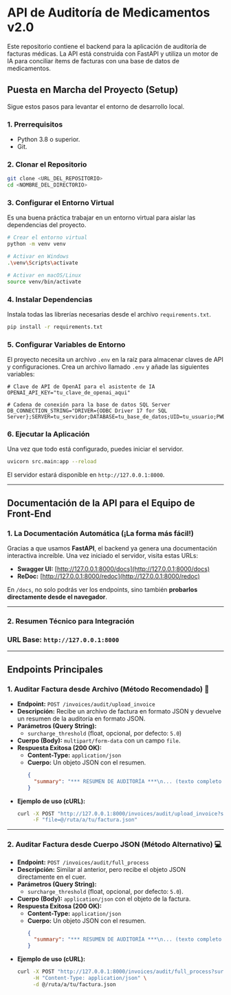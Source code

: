# API de Auditoría de Medicamentos v2.0

Este repositorio contiene el backend para la aplicación de auditoría de facturas médicas. La API está construida con FastAPI y utiliza un motor de IA para conciliar ítems de facturas con una base de datos de medicamentos.

## Puesta en Marcha del Proyecto (Setup)

Sigue estos pasos para levantar el entorno de desarrollo local.

### 1. Prerrequisitos

- Python 3.8 o superior.
- Git.

### 2. Clonar el Repositorio

```bash
git clone <URL_DEL_REPOSITORIO>
cd <NOMBRE_DEL_DIRECTORIO>
```

### 3. Configurar el Entorno Virtual

Es una buena práctica trabajar en un entorno virtual para aislar las dependencias del proyecto.

```bash
# Crear el entorno virtual
python -m venv venv

# Activar en Windows
.\venv\Scripts\activate

# Activar en macOS/Linux
source venv/bin/activate
```

### 4. Instalar Dependencias

Instala todas las librerías necesarias desde el archivo `requirements.txt`.

```bash
pip install -r requirements.txt
```

### 5. Configurar Variables de Entorno

El proyecto necesita un archivo `.env` en la raíz para almacenar claves de API y configuraciones. Crea un archivo llamado `.env` y añade las siguientes variables:

```
# Clave de API de OpenAI para el asistente de IA
OPENAI_API_KEY="tu_clave_de_openai_aqui"

# Cadena de conexión para la base de datos SQL Server
DB_CONNECTION_STRING="DRIVER={ODBC Driver 17 for SQL Server};SERVER=tu_servidor;DATABASE=tu_base_de_datos;UID=tu_usuario;PWD=tu_contraseña"
```

### 6. Ejecutar la Aplicación

Una vez que todo está configurado, puedes iniciar el servidor.

```bash
uvicorn src.main:app --reload
```

El servidor estará disponible en `http://127.0.0.1:8000`.

---

## Documentación de la API para el Equipo de Front-End

### 1. La Documentación Automática (¡La forma más fácil!)

Gracias a que usamos **FastAPI**, el backend ya genera una documentación interactiva increíble. Una vez iniciado el servidor, visita estas URLs:

- **Swagger UI:** [http://127.0.0.1:8000/docs](http://127.0.0.1:8000/docs)
- **ReDoc:** [http://127.0.0.1:8000/redoc](http://127.0.0.1:8000/redoc)

En `/docs`, no solo podrás ver los endpoints, sino también **probarlos directamente desde el navegador**.

---

### 2. Resumen Técnico para Integración

### **URL Base:** `http://127.0.0.1:8000`

---

## Endpoints Principales

### **1. Auditar Factura desde Archivo (Método Recomendado) 📄**

- **Endpoint:** `POST /invoices/audit/upload_invoice`
- **Descripción:** Recibe un archivo de factura en formato JSON y devuelve un resumen de la auditoría en formato JSON.
- **Parámetros (Query String):**
    - `surcharge_threshold` (float, opcional, por defecto: `5.0`)
- **Cuerpo (Body):** `multipart/form-data` con un campo `file`.
- **Respuesta Exitosa (200 OK):**
    - **Content-Type:** `application/json`
    - **Cuerpo:** Un objeto JSON con el resumen.
      ```json
      {
        "summary": "*** RESUMEN DE AUDITORÍA ***\n... (texto completo del resumen) ..."
      }
      ```
- **Ejemplo de uso (cURL):**
  ```bash
  curl -X POST "http://127.0.0.1:8000/invoices/audit/upload_invoice?surcharge_threshold=5" \
       -F "file=@/ruta/a/tu/factura.json"
  ```

---

### **2. Auditar Factura desde Cuerpo JSON (Método Alternativo) 💻**

- **Endpoint:** `POST /invoices/audit/full_process`
- **Descripción:** Similar al anterior, pero recibe el objeto JSON directamente en el cuer.
- **Parámetros (Query String):**
    - `surcharge_threshold` (float, opcional, por defecto: `5.0`).
- **Cuerpo (Body):** `application/json` con el objeto de la factura.
- **Respuesta Exitosa (200 OK):**
    - **Content-Type:** `application/json`
    - **Cuerpo:** Un objeto JSON con el resumen.
      ```json
      {
        "summary": "*** RESUMEN DE AUDITORÍA ***\n... (texto completo del resumen) ..."
      }
      ```
- **Ejemplo de uso (cURL):**
  ```bash
  curl -X POST "http://127.0.0.1:8000/invoices/audit/full_process?surcharge_threshold=5" \
       -H "Content-Type: application/json" \
       -d @/ruta/a/tu/factura.json
  ```